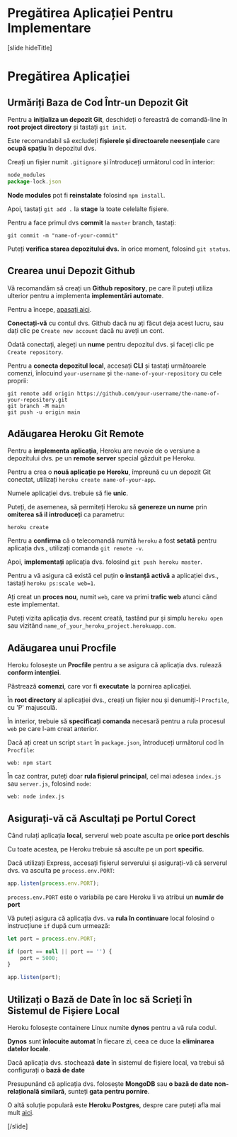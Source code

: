 # Pregătirea Aplicației Pentru Implementare 

[slide hideTitle]

# Pregătirea Aplicației

## Urmăriți Baza de Cod Într-un Depozit Git

Pentru a **inițializa un depozit Git**, deschideți o fereastră de comandă\-line în **root project directory** și tastați `git init`.

Este recomandabil să excludeți **fișierele și directoarele neesențiale** care **ocupă spațiu** în depozitul dvs.

Creați un fișier numit `.gitignore` și întroduceți următorul cod în interior:

```js
node_modules
package-lock.json
```

**Node modules** pot fi **reinstalate** folosind `npm install`.

Apoi, tastați `git add .` la **stage** la toate celelalte fișiere.

Pentru a face primul dvs **commit** la `master` branch, tastați:

`git commit -m "name-of-your-commit"`

Puteți **verifica starea depozitului dvs.** în orice moment, folosind `git status`.

## Crearea unui Depozit Github 

Vă recomandăm să creați un **Github repository**, pe care îl puteți utiliza ulterior pentru a implementa **implementări automate**.

Pentru a începe, [apasați aici](https://github.com/new).

**Conectați-vă** cu contul dvs. Github  dacă nu ați făcut deja acest lucru, sau dați clic pe `Create new account` dacă nu aveți un cont.

Odată conectați, alegeți un **nume** pentru depozitul dvs. și faceți clic pe `Create repository`.

Pentru a **conecta depozitul local**, accesați **CLI** și tastați următoarele comenzi, înlocuind `your-username` și `the-name-of-your-repository` cu cele proprii:

```
git remote add origin https://github.com/your-username/the-name-of-your-repository.git
git branch -M main
git push -u origin main
```

## Adăugarea Heroku Git Remote

Pentru a **implementa aplicația**, Heroku are nevoie de o versiune a depozitului dvs. pe un **remote server** special găzduit pe Heroku.

Pentru a crea o **nouă aplicație pe Heroku**, împreună cu un depozit Git conectat, utilizați `heroku create name-of-your-app`.

Numele aplicației dvs. trebuie să fie **unic**.

Puteți, de asemenea, să permiteți Heroku să **genereze un nume** prin **omiterea să il introduceți** ca parametru:

`heroku create`

Pentru a **confirma** că o telecomandă numită `heroku` a fost **setată** pentru aplicația dvs., utilizați comanda `git remote -v`.

Apoi, **implementați** aplicația dvs. folosind `git push heroku master`.

Pentru a vă asigura că există cel puțin **o instanță activă** a aplicației dvs., tastați `heroku ps:scale web=1`.

Ați creat un **proces nou**, numit `web`, care va primi **trafic web** atunci când este implementat.

Puteți vizita aplicația dvs. recent creată, tastând pur și simplu `heroku open` sau vizitând `name_of_your_heroku_project.herokuapp.com`.

## Adăugarea unui Procfile

Heroku folosește un **Procfile** pentru a se asigura că aplicația dvs. rulează **conform intenției**.

Păstrează **comenzi**, care vor fi **executate** la pornirea aplicației.

În **root directory** al aplicației dvs., creați un fișier nou și denumiți-l `Procfile`, cu 'P' majusculă.

În interior, trebuie să **specificați** **comanda** necesară pentru a rula procesul `web` pe care l-am creat anterior.

Dacă ați creat un script `start` în `package.json`, întroduceți următorul cod în `Procfile`:

`web: npm start`

În caz contrar, puteți doar **rula fișierul principal**, cel mai adesea `index.js` sau `server.js`, folosind `node`:

`web: node index.js`

## Asigurați-vă că Ascultați pe Portul Corect

Când rulați aplicația **local**, serverul web poate asculta pe **orice port deschis**

Cu toate acestea, pe Heroku trebuie să asculte pe un port **specific**.

Dacă utilizați Express, accesați fișierul serverului și asigurați-vă că serverul dvs. va asculta pe `process.env.PORT`:

```js
app.listen(process.env.PORT);
```

`process.env.PORT` este o variabila pe care Heroku îi va atribui un **număr de port**

Vă puteți asigura că aplicația dvs. va **rula în continuare** local folosind o instrucțiune `if` după cum urmează:

```js
let port = process.env.PORT;

if (port == null || port == '') {
    port = 5000;
}

app.listen(port);
```

## Utilizați o Bază de Date în loc să Scrieți în Sistemul de Fișiere Local

Heroku folosește containere Linux numite **dynos** pentru a vă rula codul.

**Dynos** sunt **înlocuite automat** în fiecare zi, ceea ce duce la **eliminarea** **datelor locale**.

Dacă aplicația dvs. stochează **date** în sistemul de fișiere local, va trebui să configurați o **bază de date**

Presupunând că aplicația dvs. folosește **MongoDB** sau **o bază de date non-relațională similară**, sunteți **gata pentru pornire**.

O altă soluție populară este **Heroku Postgres**, despre care puteți afla mai mult [aici](https://devcenter.heroku.com/articles/heroku-postgresql).

[/slide]


